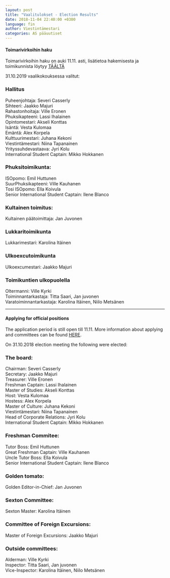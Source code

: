 ```yaml
---
layout: post
title: "Vaalitulokset - Election Results"
date: 2018-11-04 22:40:00 +0300
language: fin
author: Viestintämestari
categories: AS pääuutiset
---
```


#### Toimarivirkoihin haku

Toimarivirkoihin haku on auki 11.11. asti, lisätietoa hakemisesta ja toimikunnista löytyy [TÄÄLTÄ](https://old.as.fi/kilta/vaalit.html)

31.10.2019 vaalikokouksessa valitut:

### Hallitus
Puheenjohtaja: Severi Casserly<br>
Sihteeri:  Jaakko Majuri<br>
Rahastonhoitaja: Ville Eronen<br>
Phuksikapteeni: Lassi Ihalainen<br>
Opintomestari: Akseli Konttas<br>
Isäntä: Vesta Kulomaa<br>
Emäntä: Alex Korpela<br>
Kulttuurimestari: Juhana Kekoni<br>
Viestintämestari: Niina Tapanainen<br>
Yrityssuhdevastaava: Jyri Kolu<br>
International Student Captain: Mikko Hokkanen

### Phuksitoimikunta:

ISOpomo: Emil Huttunen<br>
SuurPhuksikapteeni: Ville Kauhanen<br>
Tosi ISOpomo: Ella Koivula<br>
Senior International Student Captain: Ilene Blanco<br>

### Kultainen toimitus:

Kultainen päätoimittaja: Jan Juvonen

### Lukkaritoimikunta

Lukkarimestari: Karolina Itäinen

### Ulkoexcutoimikunta

Ulkoexcumestari: Jaakko Majuri

### Toimikuntien ulkopuolella

Oltermanni: Ville Kyrki <br>
Toiminnantarkastaja: Titta Saari, Jan juvonen<br>
Varatoiminnantarkastaja: Karolina Itäinen, Niilo Metsänen


---
#### Applying for official positions
The application period is still open till 11.11. More information about applying and committees can be found [HERE](https://old.as.fi/english/election.html).

On 31.10.2018 election meeting the following were elected:

### The board:
Chairman: Severi Casserly<br>
Secretary:  Jaakko Majuri<br>
Treasurer: Ville Eronen<br>
Freshman Captain: Lassi Ihalainen<br>
Master of Studies: Akseli Konttas<br>
Host: Vesta Kulomaa<br>
Hostess: Alex Korpela<br>
Master of Culture: Juhana Kekoni<br>
Viestintämestari: Niina Tapanainen<br>
Head of Corporate Relations: Jyri Kolu<br>
International Student Captain: Mikko Hokkanen

### Freshman Commitee:

Tutor Boss: Emil Huttunen<br>
Great Freshman Captain: Ville Kauhanen<br>
Uncle Tutor Boss: Ella Koivula<br>
Senior International Student Captain: Ilene Blanco<br>

### Golden tomato:

Golden Editor-in-Chief: Jan Juvonen

### Sexton Committee:

Sexton Master: Karolina Itäinen

### Committee of Foreign Excursions:

Master of Foreign Excursions: Jaakko Majuri

### Outside committees:

Alderman: Ville Kyrki <br>
Inspector: Titta Saari, Jan juvonen<br>
Vice-Inspector: Karolina Itäinen, Niilo Metsänen